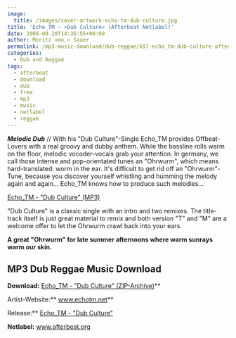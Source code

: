```yaml
---
image:
  title: /images/cover-artwork-echo-tm-dub-culture.jpg
title: 'Echo_TM – »Dub Culture« (Afterbeat Netlabel)'
date: 2008-08-20T14:36:55+00:00
author: Moritz »mo.« Sauer
permalink: /mp3-music-download/dub-reggae/697-echo_tm-dub-culture-afterbeat-netlabel
categories:
  - Dub and Reggae
tags:
  - afterbeat
  - download
  - dub
  - free
  - mp3
  - music
  - netlabel
  - reggae
---
```

***Melodic Dub*** // With his "Dub Culture"-Single Echo\_TM provides Offbeat-Lovers with a real groovy and dubby anthem. While the bassline rolls warm on the floor, melodic vocoder-vocals grab your attention. In germany, we call those intense and pop-orientated tunes an "Ohrwurm", which means hard-translated: worm in the ear. It's difficult to get rid off an "Ohrwurm"-Tune, because you discover yourself whistling and humming the melody again and again... Echo\_TM knows how to produce such melodies...

[Echo_TM - "Dub Culture" (MP3)](http://afterbeat.org/release/abn006/abn006_02_echoTM_-_dub_culture.mp3)

<!--more-->

<!--adsense-->

"Dub Culture" is a classic single with an intro and two remixes. The title-track itself is just great material to remix and both version "T" and "M" are a welcome offer to let the Ohrwurm crawl back into your ears.

**A great "Ohrwurm" for late summer afternoons where warm sunrays warm our skin.**

## MP3 Dub Reggae Music Download

**Download:** <a href="http://afterbeat.org/release/abn006/abn006.zip" target="_blank">Echo_TM - "Dub Culture" (ZIP-Archive)</a>**
  
Artist-Website:** <a href="http://www.echotm.net" target="_blank">www.echotm.net</a>**
  
Release:** <a href="http://afterbeat.org/index.php?action=rel&id=6" target="_blank">Echo_TM - "Dub Culture"</a>
  
**Netlabel:** <a href="http://afterbeat.org" target="_blank">www.afterbeat.org</a>